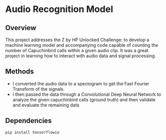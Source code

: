 # Audio Recognition Model

## Overview
This project addresses the Z by HP Unlocked Challenge: to develop a machine learning model and accompanying code capable of counting the number of Capuchinbird calls within a given audio clip.
It was a great project in learning how to interact with audio data and signal processing.

## Methods
- I converted the audio data to a spectogram to get the Fast Fourier Transform of the signals.
- I then passed the data through a Convolutional Deep Neural Network to analyze the given capuchinbird calls (ground truth) and then validate and evaluate the remaining data

## Dependencies
```bash
pip install tensorflowio
```
